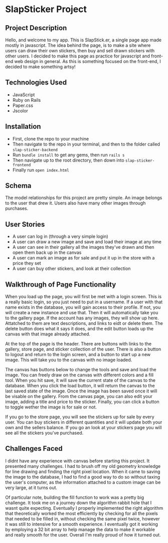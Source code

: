 # SlapSticker Project


## Project Description
Hello, and welcome to my app. This is SlapStick.er, a single page app made mostly in javascript. The idea behind the page, is to make a site where users can draw their own stickers, then buy and sell drawn stickers with other users. I decided to make this page as practice for javascript and front-end web design in general. As this is something focused on the front-end, I decided to make something artsy!


## Technologies Used
* JavaScript
* Ruby on Rails
* Paper.css
* Jscolor


## Installation
* First, clone the repo to your machine
* Then navigate to the repo in your terminal, and then to the folder called  `slap-sticker-backend`
* Run `bundle install` to get any gems, then run  `rails s`
* Then navigate up to the root directory, then down into  `slap-sticker-frontend`
* Finally run  `open index.html`


## Schema
The model relationships for this project are pretty simple. An image belongs to the user that drew it. Users also have many other images through purchases.


## User Stories
* A user can log in (through a very simple login)
* A user can draw a new image and save and load their image at any time
* A user can see in their gallery all the images they've drawn and then open them back up in the canvas
* A user can mark an image as for sale and put it up in the store with a price they set
* A user can buy other stickers, and look at their collection


## Walkthrough of Page Functionality

When you load up the page, you will first be met with a login screen. This is a really basic login, so you just need to put in a username. If a user with that name exists in the database, you will gain access to their profile. If not, you will create a new instance and use that. Then it will automatically take you to the gallery page. If the account has any images, they will show up here. Attatched to them are text descriptions, and links to eidt or delete them. The delete button does what it says it does, and the edit button loads up the canvas with that image already attached. 


At the top of the page is the header. There are buttons with links to the gallery, store page, and sticker collection of the user. There is also a button to logout and return to the login screen, and a button to start up a new image. This will take you to the canvas with no image loaded.


The canvas has buttons below to change the tools and save and load the image. You can freely draw on the canvas with different colors and a fill tool. When you hit save, it will save the current state of the canvas to the database. When you click the load button, it will return the canvas to the last saved state of the image. Once the image has been saved once it will be visable on the gallery. From the canvas page, you can also edit your image, adding a title and price to the sticker. Finally, you can click a button to toggle wether the image is for sale or not.

If you go to the store page, you will see the stickers up for sale by every user. You can buy stickers in different quantities and it will update both your own and the sellers balance. If you go an look at your stickers page you will see all the stickers you've purchased.



## Challenges Faced

I didnt have any experience with canvas before starting this project. It presented many challenges. I had to brush off my old geometry knowledge for line drawing and finding the right pixel location. When it came to saving the image to the database, I had to find a good way to do so without taxing the user's computer, as the information attached to a custom image can be very large, at it turns out. 

Of particular note, building the fill function to work was a pretty big challenge. It took me on a journey down the algorithm rabbit hole that I wasnt quite expecting. Eventually I properly implemented the right algorithm that theoretically worked the most efficiently by checking for all the pixels that needed to be filled in, without checking the same pixel twice, however it was still to intensive for a smooth experience. I eventually got it working by employing a 32 bit array to help manage the data to make it workable and really smooth for the user. Overall I'm really proud of how it turned out. 